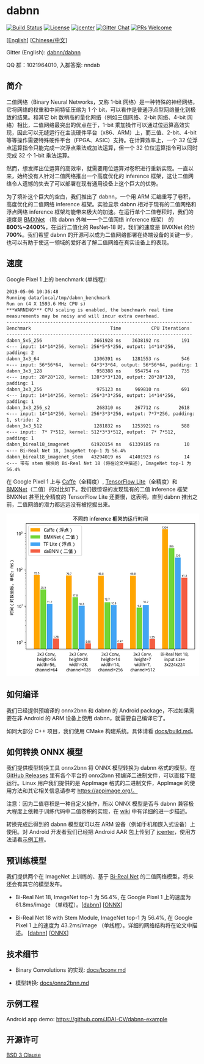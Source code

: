 # dabnn

[![Build Status](https://dev.azure.com/daquexian/dabnn/_apis/build/status/Android%20Build%20%26%20Test?branchName=master)](https://dev.azure.com/daquexian/dabnn/_build/latest?definitionId=2&branchName=master)
[![License](https://img.shields.io/badge/license-BSD--3--Clause-blue.svg)](LICENSE) 
[![jcenter](https://img.shields.io/badge/dynamic/json.svg?label=jcenter&query=name&url=https%3A%2F%2Fapi.bintray.com%2Fpackages%2Fdaquexian566%2Fmaven%2Fdabnn%2Fversions%2F_latest)](https://bintray.com/daquexian566/maven/dabnn/_latestVersion)
[![Gitter Chat](https://img.shields.io/gitter/room/dabnn/dabnn.svg)](https://gitter.im/dabnn/dabnn)
[![PRs Welcome](https://img.shields.io/badge/PRs-welcome-brightgreen.svg)](https://github.com/JDAI-CV/dabnn/pulls)

[[English](README.md)] [[Chinese/中文](README_CN.md)]

Gitter (English): [dabnn/dabnn](https://gitter.im/dabnn/dabnn)

QQ 群：1021964010, 入群答案: nndab

## 简介

二值网络（Binary Neural Networks，又称 1-bit 网络）是一种特殊的神经网络，它将网络的权重和中间特征压缩为 1 个 bit，可以看作是普通浮点型网络量化到极致的结果。和其它 bit 数稍高的量化网络（例如三值网络、2-bit 网络、4-bit 网络）相比，二值网络最突出的优点在于，1-bit 乘加操作可以通过位运算高效实现，因此可以无缝运行在主流硬件平台（x86、ARM）上，而三值、2-bit、4-bit 等等操作需要特殊硬件平台（FPGA、ASIC）支持。在计算效率上，一个 32 位浮点运算指令只能完成一次浮点乘法或加法运算，但一个 32 位位运算指令可以同时完成 32 个 1-bit 乘法运算。

然而，想发挥出位运算的高效率，就需要用位运算对卷积进行重新实现。一直以来，始终没有人针对二值网络推出一个高度优化的 inference 框架，这让二值网络令人遗憾的失去了可以部署在现有通用设备上这个巨大的优势。

为了填补这个巨大的空白，我们推出了 dabnn，一个用 ARM 汇编重写了卷积，高度优化的二值网络 inference 框架。实验显示 dabnn 相对于现有的二值网络和浮点网络 inference 框架均能带来极大的加速。在运行单个二值卷积时，我们的速度是 [BMXNet](https://github.com/hpi-xnor/BMXNet) （除 dabnn 外唯一一个二值网络 inference 框架） 的 **800%~2400%**，在运行二值化的 ResNet-18 时，我们的速度是 BMXNet 的约 **700%**。我们希望 dabnn 的开源可以成为二值网络部署在终端设备的关键一步，也可以有助于使这一领域的爱好者了解二值网络在真实设备上的表现。

## 速度

Google Pixel 1 上的 benchmark (单线程):

```
2019-05-06 10:36:48
Running data/local/tmp/dabnn_benchmark
Run on (4 X 1593.6 MHz CPU s)
***WARNING*** CPU scaling is enabled, the benchmark real time measurements may be noisy and will incur extra overhead.
--------------------------------------------------------------------
Benchmark                             Time           CPU Iterations
--------------------------------------------------------------------
dabnn_5x5_256                   3661928 ns    3638192 ns        191     <--- input: 14*14*256, kernel: 256*5*5*256, output: 14*14*256, padding: 2
dabnn_3x3_64                    1306391 ns    1281553 ns        546     <--- input: 56*56*64,  kernel: 64*3*3*64, output: 56*56*64, padding: 1
dabnn_3x3_128                    958388 ns     954754 ns        735     <--- input: 28*28*128, kernel: 128*3*3*128, output: 28*28*128, padding: 1
dabnn_3x3_256                    975123 ns     969810 ns        691     <--- input: 14*14*256, kernel: 256*3*3*256, output: 14*14*256, padding: 1
dabnn_3x3_256_s2                 268310 ns     267712 ns       2618     <--- input: 14*14*256, kernel: 256*3*3*256, output: 7*7*256, padding: 1, stride: 2
dabnn_3x3_512                   1281832 ns    1253921 ns        588     <--- input:  7* 7*512, kernel: 512*3*3*512, output:  7* 7*512, padding: 1
dabnn_bireal18_imagenet        61920154 ns   61339185 ns         10     <--- Bi-Real Net 18, ImageNet top-1 为 56.4%
dabnn_bireal18_imagenet_stem   43294019 ns   41401923 ns         14     <--- 带有 stem 模块的 Bi-Real Net 18 (将在论文中描述), ImageNet top-1 为 56.4%
```

在 Google Pixel 1 上与 [Caffe](http://caffe.berkeleyvision.org)（全精度）, [TensorFlow Lite](https://www.tensorflow.org/lite)（全精度）和 [BMXNet](https://github.com/hpi-xnor/BMXNet)（二值）的对比如下。我们很惊讶的发现现有的二值 inference 框架 BMXNet 甚至比全精度的 TensorFlow Lite 还要慢，这表明，直到 dabnn 推出之前，二值网络的潜力都远远没有被挖掘出来。

![Comparison](images/comparison_cn.png)

## 如何编译

我们已经提供预编译的 onnx2bnn 和 dabnn 的 Android package，不过如果需要在非 Android 的 ARM 设备上使用 dabnn，就需要自己编译它了。

如同大部分 C++ 项目，我们使用 CMake 构建系统。具体请看 [docs/build.md](docs/build.md)。

## 如何转换 ONNX 模型

我们提供模型转换工具 onnx2bnn 将 ONNX 模型转换为 dabnn 格式的模型。在 [GitHub Releases](https://github.com/JDAI-CV/dabnn/releases) 里有各个平台的 onnx2bnn 预编译二进制文件，可以直接下载运行。Linux 用户我们提供的是 AppImage 格式的二进制文件，AppImage 的使用方法和其它相关信息请参考 https://appimage.org/。

注意：因为二值卷积是一种自定义操作，所以 ONNX 模型是否与 dabnn 兼容极大程度上依赖于训练代码中二值卷积的实现，在 [wiki](https://github.com/JDAI-CV/dabnn/wiki/Train,-export-and-convert-a-dabnn-model) 中有详细的进一步描述。

转换完成后得到的 dabnn 模型就可以在 ARM 设备（例如手机和嵌入式设备）上使用。对 Android 开发者我们已经把 Android AAR 包上传到了 [jcenter](https://bintray.com/daquexian566/maven/dabnn/_latestVersion)，使用方法请看[示例工程](https://github.com/JDAI-CV/dabnn-example)。

## 预训练模型

我们提供两个在 ImageNet 上训练的、基于 [Bi-Real Net](https://arxiv.org/abs/1808.00278) 的二值网络模型，将来还会有其它的模型发布。

* Bi-Real Net 18, ImageNet top-1 为 56.4%, 在 Google Pixel 1 上的速度为 61.8ms/image （单线程）。[[dabnn](https://drive.google.com/uc?export=download&id=1Oau5CtFR9nWXmlBBU47Jg5ypMiIEMtvo)] [[ONNX](https://drive.google.com/uc?export=download&id=1Xp3HB51H6Nhl6e555ieJubVutQake5sR)]

* Bi-Real Net 18 with Stem Module, ImageNet top-1 为 56.4%, 在 Google Pixel 1 上的速度为 43.2ms/image （单线程）。详细的网络结构将在论文中描述。 [[dabnn](https://drive.google.com/uc?export=download&id=1ArsirMdbtJ9lvHSjc1hkQ7dIXDKh-D1t)] [[ONNX](https://drive.google.com/uc?export=download&id=1zu48CFptAGZ91IDCBPJSPM0bxDuPm9HS)]

## 技术细节

* Binary Convolutions 的实现: [docs/bconv.md](docs/bconv_CN.md)

* 模型转换: [docs/onnx2bnn.md](docs/onnx2bnn_CN.md)

## 示例工程

Android app demo: https://github.com/JDAI-CV/dabnn-example

## 开源许可

[BSD 3 Clause](LICENSE)
